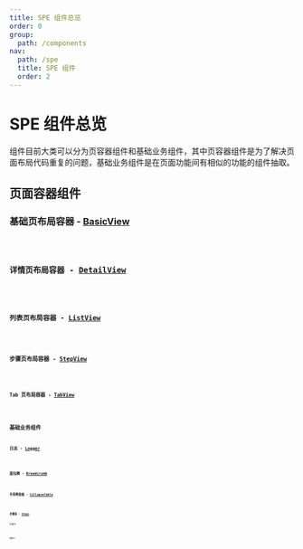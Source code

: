 ```yaml
---
title: SPE 组件总览
order: 0
group:
  path: /components
nav:
  path: /spe
  title: SPE 组件
  order: 2
---
```


# SPE 组件总览

组件目前大类可以分为页容器组件和基础业务组件，其中页容器组件是为了解决页面布局代码重复的问题，基础业务组件是在页面功能间有相似的功能的组件抽取。

## 页面容器组件

### 基础页布局容器 - [BasicView](./components/view#基础页布局容器---basicview)

<code src="./components/View/demos/basic.tsx" iframe="500px" />

### 详情页布局容器 - [DetailView](./components/view#详情页布局容器---detailview)

<code src="./components/View/demos/detail.tsx" iframe="500px" />

### 列表页布局容器 - [ListView](./components/view#列表页布局容器---listview)

<code src="./components/View/demos/list.tsx" iframe="500px" />

### 步骤页布局容器 - [StepView](./components/view#步骤页布局容器---stepview)

<code src="./components/View/demos/step.tsx" iframe="500px" />

### Tab 页布局容器 - [TabView](./components/view#tab页布局容器---tabview)

<code src="./components/View/demos/tab.tsx" iframe="500px" />

## 基础业务组件

### 日志 - [Logger](./components/logger)

<code src="./components/Logger/demos/basic.tsx"/>

### 面包屑 - [Breadcrumb](./components/breadcrumb)

<code src="./components/Breadcrumb/demos/basic.tsx"/>

### 手风琴表格 - [CollapseTable](./components/collapse-table)

<code src="./components/Breadcrumb/demos/basic.tsx"/>

### 步骤条 - [Steps](./components/steps)

页面中

<code src="./components/Steps/demos/page.tsx" iframe="200px"/>

弹框中

<code src="./components/Steps/demos/modal.tsx" iframe="500px"/>

